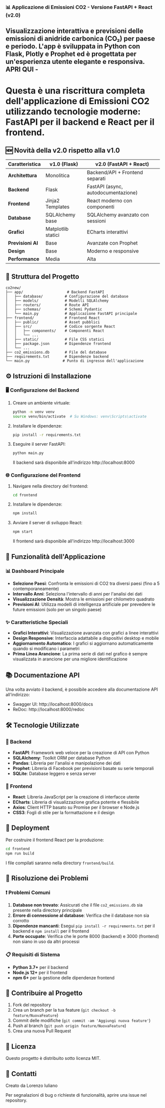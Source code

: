 ### 📊 Applicazione di Emissioni CO2 - Versione FastAPI + React (v2.0)
## Visualizzazione interattiva e previsioni delle emissioni di anidride carbonica (CO₂) per paese e periodo. L'app è sviluppata in Python con Flask, Plotly e Prophet ed è progettata per un'esperienza utente elegante e responsiva. APRI QUI -
# Questa è una **riscrittura completa** dell'applicazione di Emissioni CO2 utilizzando tecnologie moderne: **FastAPI** per il backend e **React** per il frontend.

## 🆕 Novità della v2.0 rispetto alla v1.0

| Caratteristica | v1.0 (Flask) | v2.0 (FastAPI + React) |
|---------------|--------------|------------------------|
| **Architettura** | Monolitica | Backend/API + Frontend separati |
| **Backend** | Flask | FastAPI (async, autodocumentazione) |
| **Frontend** | Jinja2 Templates | React moderno con componenti |
| **Database** | SQLAlchemy base | SQLAlchemy avanzato con sessioni |
| **Grafici** | Matplotlib statici | ECharts interattivi |
| **Previsioni AI** | Base | Avanzate con Prophet |
| **Design** | Base | Moderno e responsive |
| **Performance** | Media | Alta |

## 📁 Struttura del Progetto

```
co2new/
├── app/                    # Backend FastAPI
│   ├── database/          # Configurazione del database
│   ├── models/            # Modelli SQLAlchemy
│   ├── routers/           # Route API
│   ├── schemas/           # Schemi Pydantic
│   └── main.py            # Applicazione FastAPI principale
├── frontend/              # Frontend React
│   ├── public/            # Asset pubblici
│   ├── src/               # Codice sorgente React
│   │   ├── components/    # Componenti React
│   │   └── ...
│   ├── static/            # File CSS statici
│   ├── package.json       # Dipendenze frontend
│   └── ...
├── co2_emissions.db       # File del database
├── requirements.txt       # Dipendenze backend
└── main.py               # Punto di ingresso dell'applicazione
```

## ⚙️ Istruzioni di Installazione

### 🖥️ Configurazione del Backend

1. Creare un ambiente virtuale:
   ```bash
   python -m venv venv
   source venv/bin/activate  # Su Windows: venv\Scripts\activate
   ```

2. Installare le dipendenze:
   ```bash
   pip install -r requirements.txt
   ```

3. Eseguire il server FastAPI:
   ```bash
   python main.py
   ```

   Il backend sarà disponibile all'indirizzo http://localhost:8000

### 🌐 Configurazione del Frontend

1. Navigare nella directory del frontend:
   ```bash
   cd frontend
   ```

2. Installare le dipendenze:
   ```bash
   npm install
   ```

3. Avviare il server di sviluppo React:
   ```bash
   npm start
   ```

   Il frontend sarà disponibile all'indirizzo http://localhost:3000

## 🚀 Funzionalità dell'Applicazione

### 📊 Dashboard Principale
- **Selezione Paesi**: Confronta le emissioni di CO2 tra diversi paesi (fino a 5 contemporaneamente)
- **Intervallo Anni**: Seleziona l'intervallo di anni per l'analisi dei dati
- **Visualizzazione Densità**: Mostra le emissioni per chilometro quadrato
- **Previsioni AI**: Utilizza modelli di intelligenza artificiale per prevedere le future emissioni (solo per un singolo paese)

### ✨ Caratteristiche Speciali
- **Grafici Interattivi**: Visualizzazione avanzata con grafici a linee interattivi
- **Design Responsive**: Interfaccia adattabile a dispositivi desktop e mobile
- **Aggiornamento Automatico**: I grafici si aggiornano automaticamente quando si modificano i parametri
- **Prima Linea Arancione**: La prima serie di dati nel grafico è sempre visualizzata in arancione per una migliore identificazione

## 📚 Documentazione API

Una volta avviato il backend, è possibile accedere alla documentazione API all'indirizzo:
- Swagger UI: http://localhost:8000/docs
- ReDoc: http://localhost:8000/redoc

## 🛠️ Tecnologie Utilizzate

### 🔧 Backend
- **FastAPI**: Framework web veloce per la creazione di API con Python
- **SQLAlchemy**: Toolkit ORM per database Python
- **Pandas**: Libreria per l'analisi e manipolazione dei dati
- **Prophet**: Libreria di Facebook per previsioni basate su serie temporali
- **SQLite**: Database leggero e senza server

### 🎨 Frontend
- **React**: Libreria JavaScript per la creazione di interfacce utente
- **ECharts**: Libreria di visualizzazione grafica potente e flessibile
- **Axios**: Client HTTP basato su Promise per il browser e Node.js
- **CSS3**: Fogli di stile per la formattazione e il design

## 🚢 Deployment

Per costruire il frontend React per la produzione:
```bash
cd frontend
npm run build
```

I file compilati saranno nella directory `frontend/build`.

## 🐛 Risoluzione dei Problemi

### ❗ Problemi Comuni

1. **Database non trovato**: Assicurati che il file `co2_emissions.db` sia presente nella directory principale
2. **Errore di connessione al database**: Verifica che il database non sia corrotto
3. **Dipendenze mancanti**: Esegui `pip install -r requirements.txt` per il backend e `npm install` per il frontend
4. **Porte occupate**: Verifica che le porte 8000 (backend) e 3000 (frontend) non siano in uso da altri processi

### 📋 Requisiti di Sistema

- **Python 3.7+** per il backend
- **Node.js 12+** per il frontend
- **npm 6+** per la gestione delle dipendenze frontend

## 🤝 Contribuire al Progetto

1. Fork del repository
2. Crea un branch per la tua feature (`git checkout -b feature/NuovaFeature`)
3. Commit delle modifiche (`git commit -am 'Aggiungi nuova feature'`)
4. Push al branch (`git push origin feature/NuovaFeature`)
5. Crea una nuova Pull Request

## 📄 Licenza

Questo progetto è distribuito sotto licenza MIT.

## 📧 Contatti

Creato da Lorenzo Iuliano

Per segnalazioni di bug o richieste di funzionalità, aprire una issue nel repository.
